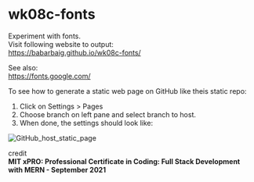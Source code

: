 # wk08c-fonts

Experiment with fonts.  
Visit following website to output:  
<https://babarbaig.github.io/wk08c-fonts/>

See also:  
<https://fonts.google.com/>  

To see how to generate a static web page on GitHub like theis static repo:  

1. Click on Settings > Pages
2. Choose branch on left pane and select branch to host.
3. When done, the settings should look like:

![GitHub_host_static_page](https://user-images.githubusercontent.com/7257692/142778869-b4aa8af8-830d-4926-b785-bc5d4f0063f2.jpg)

credit  
**MIT xPRO: Professional Certificate in Coding: Full Stack Development with MERN - September 2021**
